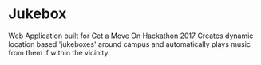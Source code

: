 # Jukebox
Web Application built for Get a Move On Hackathon 2017
Creates dynamic location based 'jukeboxes' around campus and automatically plays music from them if within the vicinity.
